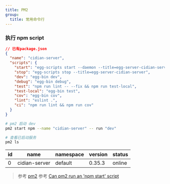 ```yaml
---
title: PM2
group:
  title: 常用命令行
---
```


### 执行 npm script

```json
// 已有package.json
{
  "name": "cidian-server",
  "scripts": {
    "start": "egg-scripts start --daemon --title=egg-server-cidian-server",
    "stop": "egg-scripts stop --title=egg-server-cidian-server",
    "dev": "egg-bin dev",
    "debug": "egg-bin debug",
    "test": "npm run lint -- --fix && npm run test-local",
    "test-local": "egg-bin test",
    "cov": "egg-bin cov",
    "lint": "eslint .",
    "ci": "npm run lint && npm run cov"
  }
}
```

```sh
# pm2 启动 dev
pm2 start npm --name "cidian-server" -- run "dev"
```

```sh
# 查看已启动服务
pm2 ls
```

| id  | name          | namespace | version | status |
| --- | ------------- | --------- | ------- | ------ |
| 0   | cidian-server | default   | 0.35.3  | online |

> 参考 [pm2](https://pm2.keymetrics.io/docs/usage/quick-start/) 参考 [Can pm2 run an 'npm start' script](https://stackoverflow.com/questions/31579509/can-pm2-run-an-npm-start-script)
